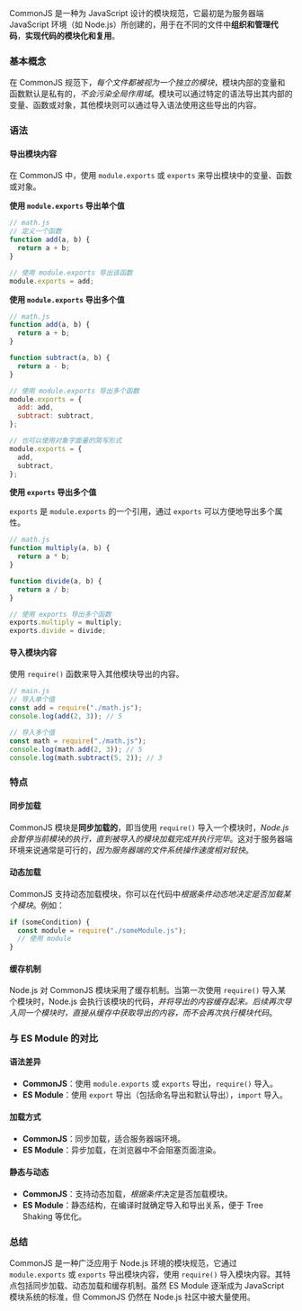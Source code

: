 CommonJS 是一种为 JavaScript 设计的模块规范，它最初是为服务器端 JavaScript 环境（如 Node.js）所创建的，用于在不同的文件中**组织和管理代码**，**实现代码的模块化和复用**。

### 基本概念

在 CommonJS 规范下，*每个文件都被视为一个独立的模块*，模块内部的变量和函数默认是私有的，*不会污染全局作用域*。模块可以通过特定的语法导出其内部的变量、函数或对象，其他模块则可以通过导入语法使用这些导出的内容。

### 语法

#### 导出模块内容

在 CommonJS 中，使用 `module.exports` 或 `exports` 来导出模块中的变量、函数或对象。

**使用 `module.exports` 导出单个值**

```javascript
// math.js
// 定义一个函数
function add(a, b) {
  return a + b;
}

// 使用 module.exports 导出该函数
module.exports = add;
```

**使用 `module.exports` 导出多个值**

```javascript
// math.js
function add(a, b) {
  return a + b;
}

function subtract(a, b) {
  return a - b;
}

// 使用 module.exports 导出多个函数
module.exports = {
  add: add,
  subtract: subtract,
};

// 也可以使用对象字面量的简写形式
module.exports = {
  add,
  subtract,
};
```

**使用 `exports` 导出多个值**

`exports` 是 `module.exports` 的一个引用，通过 `exports` 可以方便地导出多个属性。

```javascript
// math.js
function multiply(a, b) {
  return a * b;
}

function divide(a, b) {
  return a / b;
}

// 使用 exports 导出多个函数
exports.multiply = multiply;
exports.divide = divide;
```

#### 导入模块内容

使用 `require()` 函数来导入其他模块导出的内容。

```javascript
// main.js
// 导入单个值
const add = require("./math.js");
console.log(add(2, 3)); // 5

// 导入多个值
const math = require("./math.js");
console.log(math.add(2, 3)); // 5
console.log(math.subtract(5, 2)); // 3
```

### 特点

#### 同步加载

CommonJS 模块是**同步加载的**，即当使用 `require()` 导入一个模块时，*Node.js 会暂停当前模块的执行，直到被导入的模块加载完成并执行完毕*。这对于服务器端环境来说通常是可行的，*因为服务器端的文件系统操作速度相对较快*。

#### 动态加载

CommonJS 支持动态加载模块，你可以在代码中*根据条件动态地决定是否加载某个模块*。例如：

```javascript
if (someCondition) {
  const module = require("./someModule.js");
  // 使用 module
}
```

#### 缓存机制

Node.js 对 CommonJS 模块采用了缓存机制。当第一次使用 `require()` 导入某个模块时，Node.js 会执行该模块的代码，*并将导出的内容缓存起来。后续再次导入同一个模块时，直接从缓存中获取导出的内容，而不会再次执行模块代码*。

### 与 ES Module 的对比

#### 语法差异

- **CommonJS**：使用 `module.exports` 或 `exports` 导出，`require()` 导入。
- **ES Module**：使用 `export` 导出（包括命名导出和默认导出），`import` 导入。

#### 加载方式

- **CommonJS**：同步加载，适合服务器端环境。
- **ES Module**：异步加载，在浏览器中不会阻塞页面渲染。

#### 静态与动态

- **CommonJS**：支持动态加载，*根据条件*决定是否加载模块。
- **ES Module**：静态结构，在编译时就确定导入和导出关系，便于 Tree Shaking 等优化。

### 总结

CommonJS 是一种广泛应用于 Node.js 环境的模块规范，它通过 `module.exports` 或 `exports` 导出模块内容，使用 `require()` 导入模块内容。其特点包括同步加载、动态加载和缓存机制。虽然 ES Module 逐渐成为 JavaScript 模块系统的标准，但 CommonJS 仍然在 Node.js 社区中被大量使用。
